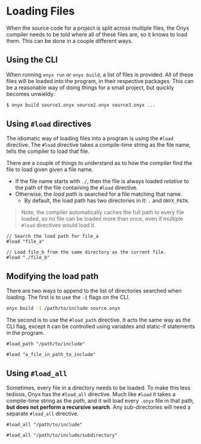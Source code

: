 # Loading Files

When the source code for a project is split across multiple files, the Onyx compiler needs to be told where all of these files are, so it knows to load them. This can be done in a couple different ways.

## Using the CLI

When running `onyx run` or `onyx build`, a list of files is provided. All of these files will be loaded into the program, in their respective packages. This can be a reasonable way of doing things for a small project, but quickly becomes unwieldy.
```sh
$ onyx build source1.onyx source2.onyx source3.onyx ...
```

## Using `#load` directives

The idiomatic way of loading files into a program is using the `#load` directive.
The `#load` directive takes a compile-time string as the file name, tells the compiler to load that file.

There are a couple of things to understand as to how the compiler find the file to load given given a file name.
- If the file name starts with `./`, then the file is always loaded *relative* to the path of the file containing the `#load` directive.
- Otherwise, the *load path* is searched for a file matching that name.
    - By default, the load path has two directories in it: `.` and `ONYX_PATH`.

> Note, the compiler automatically caches the full path to every file loaded, so no file can be loaded more than once, even if multiple `#load` directives would load it.

```onyx
// Search the load path for file_a
#load "file_a"

// Load file_b from the same directory as the current file.
#load "./file_b"
```

## Modifying the load path

There are two ways to append to the list of directories searched when loading.
The first is to use the `-I` flags on the CLI.
```sh
onyx build -I /path/to/include source.onyx
```

The second is to use the `#load_path` directive. It acts the same way as the CLI flag, except it can be controlled using variables and static-if statements in the program.
```onyx
#load_path "/path/to/include"

#load "a_file_in_path_to_include"
```

## Using `#load_all`

Sometimes, every file in a directory needs to be loaded.
To make this less tedious, Onyx has the `#load_all` directive.
Much like `#load` it takes a compile-time string as the *path*, and it will load every `.onyx` file in that path, **but does not perform a recursive search**.
Any sub-directories will need a separate `#load_all` directive.

```onyx
#load_all "/path/to/include"

#load_all "/path/to/include/subdirectory"
```


